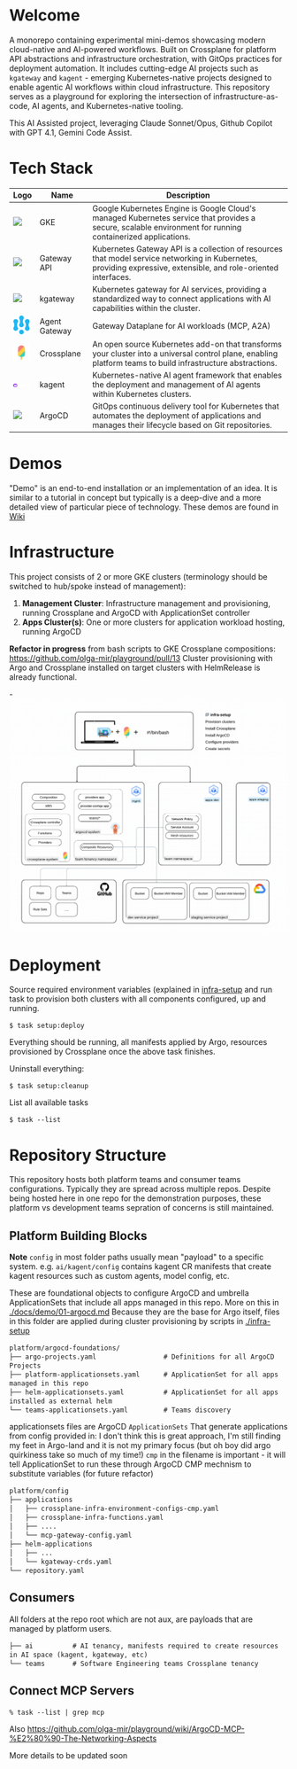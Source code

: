 # Welcome

A monorepo containing experimental mini-demos showcasing modern cloud-native and AI-powered workflows. Built on Crossplane for platform API abstractions and infrastructure orchestration, with GitOps practices for deployment automation.
It includes cutting-edge AI projects such as `kgateway` and `kagent` - emerging Kubernetes-native projects designed to enable agentic AI workflows within cloud infrastructure.
This repository serves as a playground for exploring the intersection of infrastructure-as-code, AI agents, and Kubernetes-native tooling.

This AI Assisted project, leveraging Claude Sonnet/Opus, Github Copilot with GPT 4.1, Gemini Code Assist.

# Tech Stack

| Logo | Name | Description |
|------|------|-------------|
| <img src="https://www.gstatic.com/marketing-cms/assets/images/29/8c/e1f2c0994e87b8d7edf2886f9c02/google-cloud.webp=s96-fcrop64=1,00000000ffffffff-rw" width="30"> | GKE | Google Kubernetes Engine is Google Cloud's managed Kubernetes service that provides a secure, scalable environment for running containerized applications. |
| <img src="https://raw.githubusercontent.com/kubernetes-sigs/gateway-api/dbd2ff92a93e7c8a29bce07cc331e40e6d470efe/site-src/images/logo/logo.svg" width="30"> | Gateway API | Kubernetes Gateway API is a collection of resources that model service networking in Kubernetes, providing expressive, extensible, and role-oriented interfaces. |
| <img src="https://kgateway.dev/feature-api-gateway.svg" width="30"> | kgateway | Kubernetes gateway for AI services, providing a standardized way to connect applications with AI capabilities within the cluster. |
| <img src="https://raw.githubusercontent.com/agentgateway/agentgateway/refs/heads/main/ui/public/favicon.svg" width="30"> | Agent Gateway| Gateway Dataplane for AI workloads (MCP, A2A) |
| <img src="https://raw.githubusercontent.com/cncf/artwork/refs/heads/main/projects/crossplane/icon/color/crossplane-icon-color.svg" width="30"> | Crossplane | An open source Kubernetes add-on that transforms your cluster into a universal control plane, enabling platform teams to build infrastructure abstractions. |
| <img src="https://raw.githubusercontent.com/kagent-dev/kagent/33a48ede61be68c84f6adcfddde09db41aeb1ea7/img/icon-dark.svg" width="30"> | kagent | Kubernetes-native AI agent framework that enables the deployment and management of AI agents within Kubernetes clusters. |
| <img src="https://argo-cd.readthedocs.io/en/stable/assets/logo.png" width="30"> | ArgoCD | GitOps continuous delivery tool for Kubernetes that automates the deployment of applications and manages their lifecycle based on Git repositories. |

# Demos

"Demo" is an end-to-end installation or an implementation of an idea. It is similar to a tutorial in concept but typically is a deep-dive and a more detailed view of particular piece of technology.
These demos are found in [Wiki](https://github.com/olga-mir/playground/wiki)

# Infrastructure

This project consists of 2 or more GKE clusters (terminology should be switched to hub/spoke instead of management):

1. **Management Cluster**: Infrastructure management and provisioning, running Crossplane and ArgoCD with ApplicationSet controller
2. **Apps Cluster(s)**: One or more clusters for application workload hosting, running ArgoCD

**Refactor in progress** from bash scripts to GKE Crossplane compositions: https://github.com/olga-mir/playground/pull/13
Cluster provisioning with Argo and Crossplane installed on target clusters with HelmRelease is already functional.

-![infra-demo](./docs/images/demo-infra.png)

# Deployment

Source required environment variables (explained in [infra-setup](./infra-setup/) and run task to provision both clusters with all components configured, up and running.
```
$ task setup:deploy
```

Everything should be running, all manifests applied by Argo, resources provisioned by Crossplane once the above task finishes.

Uninstall everything:
```
$ task setup:cleanup
```

List all available tasks
```
$ task --list
```

# Repository Structure

This repository hosts both platform teams and consumer teams configurations. Typically they are spread across multiple repos.
Despite being hosted here in one repo for the demonstration purposes, these platform vs development teams sepration of concerns is still maintained.

## Platform Building Blocks

**Note** `config` in most folder paths usually mean "payload" to a specific system. e.g. `ai/kagent/config` contains kagent CR manifests that create kagent resources such as custom agents, model config, etc.

These are foundational objects to configure ArgoCD and umbrella ApplicationSets that include all apps managed in this repo. More on this in [./docs/demo/01-argocd.md](./docs/demo/01-argocd.md)
Because they are the base for Argo itself, files in this folder are applied during cluster provisioning by scripts in [./infra-setup](./infra-setup/)

```
platform/argocd-foundations/
├── argo-projects.yaml                 # Definitions for all ArgoCD Projects
├── platform-applicationsets.yaml      # ApplicationSet for all apps managed in this repo
├── helm-applicationsets.yaml          # ApplicationSet for all apps installed as external helm
└── teams-applicationsets.yaml         # Teams discovery
```

applicationsets files are ArgoCD `ApplicationSets` That generate applications from config provided in:
I don't think this is great approach, I'm still finding my feet in Argo-land and it is not my primary focus (but oh boy did argo quirkiness take so much of my time!)
`cmp` in the filename is important - it will tell ApplicationSet to run these through ArgoCD CMP mechnism to substitute variables (for future refactor)

```
platform/config
├── applications
│   ├── crossplane-infra-environment-configs-cmp.yaml
│   ├── crossplane-infra-functions.yaml
│   ├── ....
│   └── mcp-gateway-config.yaml
├── helm-applications
│   ├── ...
│   └── kgateway-crds.yaml
└── repository.yaml
```

## Consumers

All folders at the repo root which are not aux, are payloads that are managed by platform users.

```
├── ai          # AI tenancy, manifests required to create resources in AI space (kagent, kgateway, etc)
└── teams       # Software Engineering teams Crossplane tenancy
```

## Connect MCP Servers

```
% task --list | grep mcp
```

Also https://github.com/olga-mir/playground/wiki/ArgoCD-MCP-%E2%80%90-The-Networking-Aspects

More details to be updated soon

